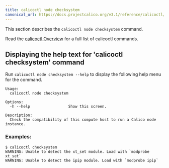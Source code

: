 ```yaml
---
title: calicoctl node checksystem
canonical_url: https://docs.projectcalico.org/v3.1/reference/calicoctl/commands/node/checksystem
---
```


This section describes the `calicoctl node checksystem` command.

Read the [calicoctl Overview]({{site.baseurl}}/{{page.version}}/reference/calicoctl) 
for a full list of calicoctl commands.

## Displaying the help text for 'calicoctl checksystem' command

Run `calicoctl node checksystem --help` to display the following help menu for the
command.

```
Usage: 
  calicoctl node checksystem

Options:
  -h --help                 Show this screen.

Description:
  Check the compatibility of this compute host to run a Calico node instance.
```

### Examples:

```
$ calicoctl checksystem
WARNING: Unable to detect the xt_set module. Load with `modprobe xt_set`
WARNING: Unable to detect the ipip module. Load with `modprobe ipip`
```
